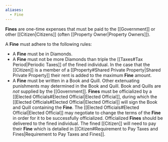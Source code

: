 ```yaml
---
aliases:
  - Fine
---
```

**Fines** are one-time expenses that must be paid to the [[Government]] or other [[Citizen|Citizens]] (often [[Property Owner|Property Owners]]).

A **Fine** must adhere to the following rules:
- A **Fine** must be in Diamonds.
- A **Fine** must not be more Diamonds than triple the [[Taxes#Tax Period|Periodic Taxes]] of the fined individual. In the case that the [[Citizen]] is a member of a [[Property#Shared Private Property|Shared Private Property]] their rent is added to the maximum **Fine** amount.
- A **Fine** must be written in a Book and Quill. Other extenuating punishments may determined in the Book and Quill. Book and Quills are *not* supplied by the [[Government]]. 
**Fines** must be officialized by a [[Elected Officials#Elected Official|Elected Official]], during which the [[Elected Officials#Elected Official|Elected Official]] will sign the Book and Quill containing the **Fine**. The [[Elected Officials#Elected Official|Elected Official]] may negotiate to change the terms of the **Fine** in order for it to be successfully officialized. Officialized **Fines** should be delivered to the fined individual.
The fined [[Citizen]] will need to pay their **Fine** which is detailed in [[Citizen#Requirement to Pay Taxes and Fines|Requirement to Pay Taxes and Fines]].